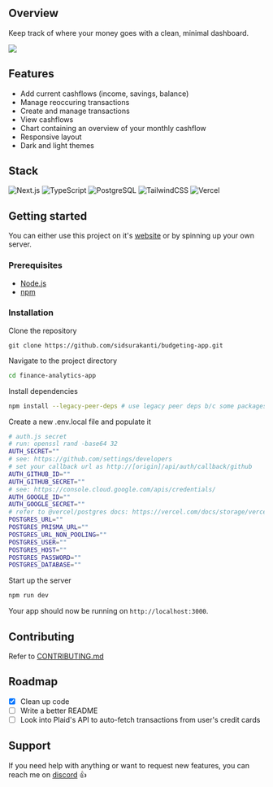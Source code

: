 ## Overview

Keep track of where your money goes with a clean, minimal dashboard.

<img src="./docs/overview.png">

## Features

- Add current cashflows (income, savings, balance)
- Manage reoccuring transactions
- Create and manage transactions
- View cashflows
- Chart containing an overview of your monthly cashflow
- Responsive layout
- Dark and light themes

## Stack

![Next.js](https://img.shields.io/badge/next.js-000000?style=for-the-badge&logo=nextdotjs&logoColor=white)
![TypeScript](https://img.shields.io/badge/typescript-%23007ACC.svg?style=for-the-badge&logo=typescript&logoColor=white)
![PostgreSQL](https://img.shields.io/badge/PostgreSQL-4169E1?style=for-the-badge&logo=postgresql&logoColor=white)
![TailwindCSS](https://img.shields.io/badge/tailwindcss-%2338B2AC.svg?style=for-the-badge&logo=tailwind-css&logoColor=white)
![Vercel](https://img.shields.io/badge/vercel-%23000000.svg?style=for-the-badge&logo=vercel&logoColor=white)

## Getting started

You can either use this project on it's [website](https://pbd.vercel.app) or by spinning up your own server.

### Prerequisites

- [Node.js](https://nodejs.org/)
- [npm](https://www.npmjs.com/)

### Installation

Clone the repository

```shell
git clone https://github.com/sidsurakanti/budgeting-app.git
```

Navigate to the project directory

```zsh
cd finance-analytics-app
```

Install dependencies

```zsh
npm install --legacy-peer-deps # use legacy peer deps b/c some packages don't have support for React 19 yet
```

Create a new .env.local file and populate it

```bash
# auth.js secret
# run: openssl rand -base64 32
AUTH_SECRET=""
# see: https://github.com/settings/developers
# set your callback url as http://[origin]/api/auth/callback/github
AUTH_GITHUB_ID=""
AUTH_GITHUB_SECRET=""
# see: https://console.cloud.google.com/apis/credentials/
AUTH_GOOGLE_ID=""
AUTH_GOOGLE_SECRET=""
# refer to @vercel/postgres docs: https://vercel.com/docs/storage/vercel-postgres/quickstart
POSTGRES_URL=""
POSTGRES_PRISMA_URL=""
POSTGRES_URL_NON_POOLING=""
POSTGRES_USER=""
POSTGRES_HOST=""
POSTGRES_PASSWORD=""
POSTGRES_DATABASE=""
```

Start up the server

```zsh
npm run dev
```

Your app should now be running on `http://localhost:3000`.

## Contributing

Refer to [CONTRIBUTING.md](./docs/CONTRIBUTING.md)

## Roadmap

- [x] Clean up code
- [ ] Write a better README
- [ ] Look into Plaid's API to auto-fetch transactions from user's credit cards

## Support

If you need help with anything or want to request new features, you can reach me on [discord](https://discord.com/users/521872289231273994) 👍
